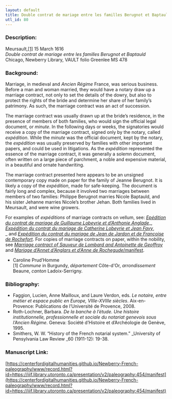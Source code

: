 ```yaml
---
layout: default
title: Double contrat de mariage entre les familles Berugnot et Baptauld
utl_id: 80
---
```


### Description:

Meursault,<a id="_ftnref1">[[1]](#_ftn1)</a> 15 March 1616<br>
_Double contrat de mariage entre les familles Berugnot et Baptauld_<br>
Chicago, Newberry Library, VAULT folio Greenlee MS 478

### Background:

Marriage, in medieval and _Ancien Régime_ France, was serious business. Before a man and woman married, they would have a notary draw up a marriage contract, not only to set the details of the dowry, but also to protect the rights of the bride and determine her share of her family’s patrimony. As such, the marriage contract was an act of succession.

The marriage contract was usually drawn up at the bride’s residence, in the presence of members of both families, who would sign the official legal document, or _minute_. In the following days or weeks, the signatories would receive a copy of the marriage contract, signed only by the notary, called _expédition_. While the _minute_ was the official document, kept by the notary, the _expédition_ was usually preserved by families with other important papers, and could be used in litigations. As the _expédition_ represented the essence of the marriage contract, it was generally a solemn document, often written on a large piece of parchment, a noble and expensive material, in a beautiful and ornate handwriting.

The marriage contract presented here appears to be an unsigned contemporary copy made on paper for the family of Jeanne Berugnot. It is likely a copy of the _expédition_, made for safe-keeping. The document is fairly long and complex, because it involved two marriages between members of two families: Philippe Berugnot marries Nicole Baptauld, and his sister Jehanne marries Nicole’s brother Jehan. Both families lived in Meursault, and were wine growers.

For examples of _expéditions_ of marriage contracts on vellum, see: [_Epédition du contrat de mariage de Guillaume Lobeyrie et d’Anthonie Anglade_](https://paleography.library.utoronto.ca/islandora/object/paleography%3A476#caf91ed7-a788-410b-8093-f3d92c85a452)_, _[_Expédition du contrat du mariage de Catherine Lobeyrie et Jean Favy_](https://paleography.library.utoronto.ca/islandora/object/paleography%3A483#dfbb667f-fb18-4d1a-9775-0716c3244fd3)_, _ and [_Expédition du contrat du mariage de Jean de Jardon et de Françoise de Rochefort_](https://paleography.library.utoronto.ca/islandora/object/paleography%3A484#52b4dfe1-d5f3-487c-9d00-866b691aed6b). For copies of marriage contracts on paper, within the nobility, see [_Marriage contract of Sauveur de Lombard and Antoinette de Geoffroy_](https://paleography.library.utoronto.ca/islandora/object/paleography%3A464#b08acd2b-925e-4386-9375-df5790337bce) and [_Mariage d’Annet d’Anglars et d’Anne de Rochegude_/manifest](https://centerfordigitalhumanities.github.io/Newberry-French-paleography/www/record.html?id=https://iiif.library.utoronto.ca/presentation/v2/paleography:487#ee1d4f62-d324-45e4-b528-d23c2d008917).

- Caroline Prud’Homme<br>
<a id="_ftn1">[1]</a> _Commune_ in Burgundy, _département_ Côte-d'Or, _arrondissement_ Beaune, _canton_ Ladoix-Serrigny.

### Bibliography:

- Faggion, Lucien, Anne Mailloux, and Laure Verdon, eds. _Le notaire, entre métier et espace public en Europe, VIIIe-XVIIIe siècles_. Aix-en-Provence: Publications de l’Université de Provence, 2008.
- Roth-Lochner, Barbara. _De la banche à l’étude. Une histoire institutionnelle, professionnelle et sociale du notariat genevois sous l’Ancien Régime_. Geneva: Société d’Histoire et d’Archéologie de Genève, 1995.
- Smithers, W. W. “History of the French notarial system.” _University of Pensylvania Law Review _60 (1911-12): 19-38.

### Manuscript Link:

[https://centerfordigitalhumanities.github.io/Newberry-French-paleography/www/record.html?id=https://iiif.library.utoronto.ca/presentation/v2/paleography:454/manifest](https://centerfordigitalhumanities.github.io/Newberry-French-paleography/www/record.html?id=https://iiif.library.utoronto.ca/presentation/v2/paleography:454/manifest)
